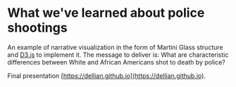 # What we've learned about police shootings
An example of narrative visualization in the form of Martini Glass structure and [D3.js](https://d3js.org/) to implement it. The message to deliver is: What are characteristic differences between White and African Americans shot to death by police? 

Final presentation [https://dellian.github.io](https://dellian.github.io).
